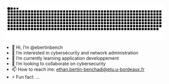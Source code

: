 <img src='https://raw.githubusercontent.com/platane/snk/output/github-contribution-grid-snake.svg'>

- 👋 Hi, I’m @ebertinbench
- 👀 I’m interested in cybersécurity and network administration
- 🌱 I’m currently learning application developpement 
- 💞️ I’m looking to collaborate on cybersecurity
- 📫 How to reach me: ethan.bertin-benchadi@etu.u-bordeaux.fr
- ⚡ Fun fact: ...

<!---
ebertinbench/ebertinbench is a ✨ special ✨ repository because its `README.md` (this file) appears on your GitHub profile.
You can click the Preview link to take a look at your changes.
--->

